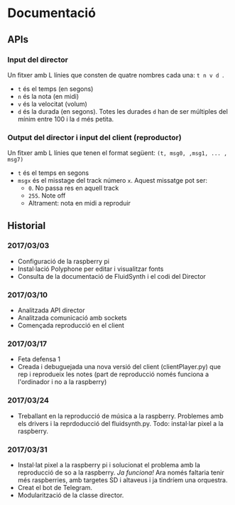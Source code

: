 # Documentació

## APIs

### Input del director
Un fitxer amb L línies que consten de quatre nombres cada una: `t n v d `.
- `t` és el temps (en segons)
- `n` és la nota (en midi)
- `v` és la velocitat (volum)
- `d` és la durada (en segons). Totes les durades `d` han de ser múltiples del mínim entre 100 i la `d` més petita.

### Output del director i input del client (reproductor)
Un fitxer amb L línies que tenen el format següent: `(t, msg0, ,msg1, ... , msg7)`
- `t` és el temps en segons
- `msgx` és el misstage del track número `x`. Aquest missatge pot ser:
  - `0`. No passa res en aquell track
  - `255`. Note off
  - Altrament: nota en midi a reproduir


## Historial

### 2017/03/03

- Configuració de la raspberry pi
- Instal·lació Polyphone per editar i visualitzar fonts
- Consulta de la documentació de FluidSynth i el codi del Director

### 2017/03/10

- Analitzada API director
- Analitzada comunicació amb sockets
- Començada reproducció en el client

### 2017/03/17

- Feta defensa 1
- Creada i debuguejada una nova versió del client (clientPlayer.py) que rep i reprodueix les notes (part de reproducció només funciona a l'ordinador i no a la raspberry)


### 2017/03/24

- Treballant en la reproducció de música a la raspberry. Problemes amb els drivers i la reprdoducció del fluidsynth.py. Todo: instal·lar pixel a la raspberry.


### 2017/03/31

- Instal·lat pixel a la raspberry pi i solucionat el problema amb la reproducció de so a la raspberry. *Ja funciona!* Ara només faltaria tenir més raspberries, amb targetes SD i altaveus i ja tindríem una orquestra.
- Creat el bot de Telegram.
- Modularització de la classe director.
